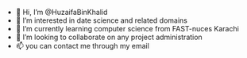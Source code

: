 - 👋 Hi, I’m @HuzaifaBinKhalid
- 👀 I’m interested in date science and related domains
- 🌱 I’m currently learning computer science from FAST-nuces Karachi
- 💞️ I’m looking to collaborate on any project administration 
- 📫 you can contact me through my email 

<!---
HuzaifaBinKhalid/HuzaifaBinKhalid is a ✨ special ✨ repository because its `README.md` (this file) appears on your GitHub profile.
You can click the Preview link to take a look at your changes.
--->
